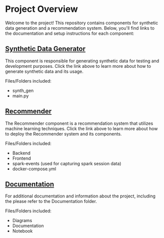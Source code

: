# Project Overview

Welcome to the project! This repository contains components for synthetic data generation and a recommendation system. Below, you'll find links to the documentation and setup instructions for each component:

## [Synthetic Data Generator](Synthetic%20Data%20Generator/README.md)

This component is responsible for generating synthetic data for testing and development purposes. Click the link above to learn more about how to generate synthetic data and its usage.

Files/Folders included:
- synth_gen
- main.py

## [Recommender](Recommender/README.md)

The Recommender component is a recommendation system that utilizes machine learning techniques. Click the link above to learn more about how to deploy the Recommender system and its components.

Files/Folders included:
- Backend
- Frontend
- spark-events (used for capturing spark session data)
- docker-compose.yml

## [Documentation](Documents/README.md)

For additional documentation and information about the project, including the please refer to the Documentation folder.

Files/Folders included: 
- Diagrams
- Documentation
- Notebook

